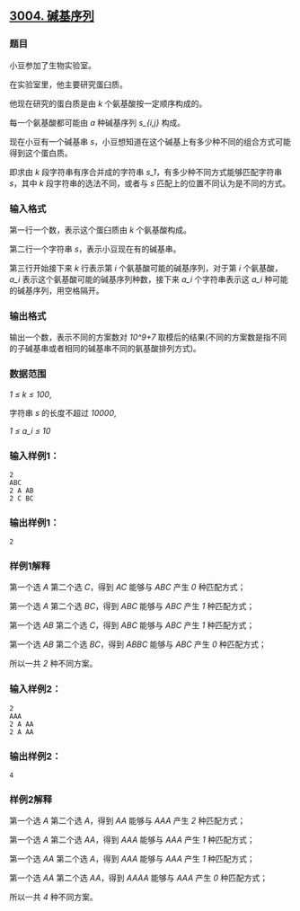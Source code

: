 ## [3004. 碱基序列](https://www.acwing.com/problem/content/3007/)

### 题目

小豆参加了生物实验室。

在实验室里，他主要研究蛋臼质。

他现在研究的蛋白质是由 *k* 个氨基酸按一定顺序构成的。

每一个氨基酸都可能由 *a* 种碱基序列 *s_{i,j}* 构成。

现在小豆有一个碱基串 *s*，小豆想知道在这个碱基上有多少种不同的组合方式可能得到这个蛋白质。

即求由 *k* 段字符串有序合并成的字符串 *s_1*，有多少种不同方式能够匹配字符串 *s*，其中 *k* 段字符串的选法不同，或者与 *s* 匹配上的位置不同认为是不同的方式。

### 输入格式

第一行一个数，表示这个蛋臼质由 *k* 个氨基酸构成。

第二行一个字符串 *s*，表示小豆现在有的碱基串。

第三行开始接下来 *k* 行表示第 *i* 个氨基酸可能的碱基序列，对于第 *i* 个氨基酸，*a_i* 表示这个氨基酸可能的碱基序列种数，接下来 *a_i* 个字符串表示这 *a_i* 种可能的碱基序列，用空格隔开。

### 输出格式

输出一个数，表示不同的方案数对 *10^9+7* 取模后的结果(不同的方案数是指不同的子碱基串或者相同的碱基串不同的氨基酸排列方式)。

### 数据范围

*1 ≤ k ≤ 100*,

字符串 *s* 的长度不超过 *10000*,

*1 ≤ a_i ≤ 10*

### 输入样例1：

```
2
ABC
2 A AB
2 C BC
```

### 输出样例1：

```
2
```

### 样例1解释

第一个选 *A* 第二个选 *C*，得到 *AC* 能够与 *ABC* 产生 *0* 种匹配方式；

第一个选 *A* 第二个选 *BC*，得到 *ABC* 能够与 *ABC* 产生 *1* 种匹配方式；

第一个选 *AB* 第二个选 *C*，得到 *ABC* 能够与 *ABC* 产生 *1* 种匹配方式；

第一个选 *AB* 第二个选 *BC*，得到 *ABBC* 能够与 *ABC* 产生 *0* 种匹配方式；

所以一共 *2* 种不同方案。

### 输入样例2：

```
2
AAA
2 A AA
2 A AA
```

### 输出样例2：

```
4
```

### 样例2解释

第一个选 *A* 第二个选 *A*，得到 *AA* 能够与 *AAA* 产生 *2* 种匹配方式；

第一个选 *A* 第二个选 *AA*，得到 *AAA* 能够与 *AAA* 产生 *1* 种匹配方式；

第一个选 *AA* 第二个选 *A*，得到 *AAA* 能够与 *AAA* 产生 *1* 种匹配方式；

第一个选 *AA* 第二个选 *AA*，得到 *AAAA* 能够与 *AAA* 产生 *0* 种匹配方式；

所以一共 *4* 种不同方案。
